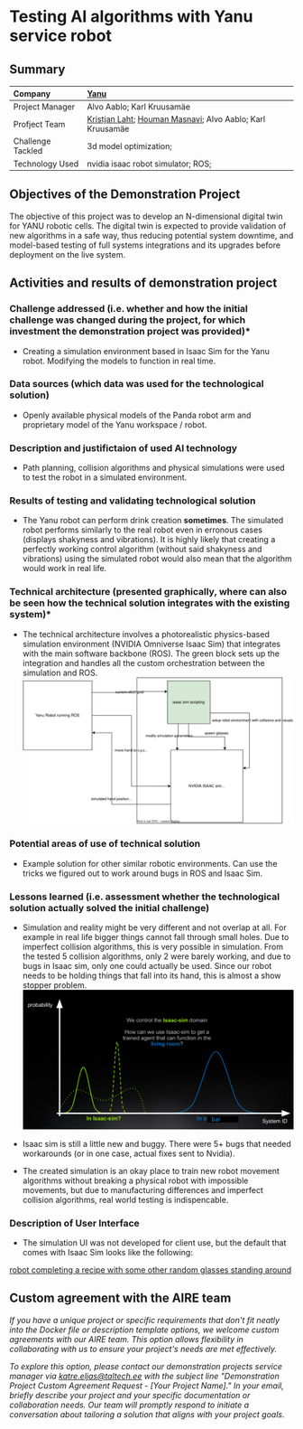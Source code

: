 # Testing AI algorithms with Yanu service robot

## Summary

| Company | [Yanu](https://yanu.ai/) |
| :--- | :--- |
| Project Manager | Alvo Aablo; Karl Kruusamäe |
| Profject Team | [Kristjan Laht](https://github.com/KingBoomie); [Houman Masnavi](https://www.linkedin.com/in/houman-masnavi/?originalSubdomain=ee); Alvo Aablo; Karl Kruusamäe |
| Challenge Tackled | 3d model optimization;  |
| Technology Used | nvidia isaac robot simulator; ROS;  |

## Objectives of the Demonstration Project
The objective of this project was to develop an N-dimensional digital twin for YANU robotic cells. The digital twin is expected to provide validation of new algorithms in a safe way, thus reducing potential system downtime, and model-based testing of full systems integrations and its upgrades before deployment on the live system.

## Activities and results of demonstration project
### Challenge addressed (i.e. whether and how the initial challenge was changed during the project, for which investment the demonstration project was provided)*
- Creating a simulation environment based in Isaac Sim for the Yanu robot. Modifying the models to function in real time. 

### Data sources (which data was used for the technological solution)
- Openly available physical models of the Panda robot arm and proprietary model of the Yanu workspace / robot.  

### Description and justifictaion of used AI technology
- Path planning, collision algorithms and physical simulations were used to test the robot in a simulated environment. 

### Results of testing and validating technological solution
- The Yanu robot can perform drink creation __sometimes__. The simulated robot performs similarly to the real robot even in erronous cases (displays shakyness and vibrations). It is highly likely that creating a perfectly working control algorithm (without said shakyness and vibrations) using the simulated robot would also mean that the algorithm would work in real life.  

### Technical architecture (presented graphically, where can also be seen how the technical solution integrates with the existing system)*


- The technical architecture involves a photorealistic physics-based simulation environment (NVIDIA Omniverse Isaac Sim) that integrates with the main software backbone (ROS). The green block sets up the integration and handles all the custom orchestration between the simulation and ROS.
![Graphical architecture overview](yanu-aire-service-sim.drawio.svg)



### Potential areas of use of technical solution
- Example solution for other similar robotic environments. Can use the tricks we figured out to work around bugs in ROS and Isaac Sim.

### Lessons learned (i.e. assessment whether the technological solution actually solved the initial challenge)
- Simulation and reality might be very different and not overlap at all. For example in real life bigger things cannot fall through small holes. Due to imperfect collision algorithms, this is very possible in simulation. From the tested 5 collision algorithms, only 2 were barely working, and due to bugs in Isaac sim, only one could actually be used. Since our robot needs to be holding things that fall into its hand, this is almost a show stopper problem. 
![Image from nvidia presentationt](nvidia-presenation-1.png)

- Isaac sim is still a little new and buggy. There were 5+ bugs that needed workarounds (or in one case, actual fixes sent to Nvidia). 

- The created simulation is an okay place to train new robot movement algorithms without breaking a physical robot with impossible movements, but due to manufacturing differences and imperfect collision algorithms, real world testing is indispencable.


### Description of User Interface 
- The simulation UI was not developed for client use, but the default that comes with Isaac Sim looks like the following: 

[robot completing a recipe with some other random glasses standing around](isaac-robot-cup-success.mkv)


## Custom agreement with the AIRE team

*If you have a unique project or specific requirements that don't fit neatly into the Docker file or description template options, we welcome custom agreements with our AIRE team. This option allows flexibility in collaborating with us to ensure your project's needs are met effectively.*

*To explore this option, please contact our demonstration projects service manager via katre.eljas@taltech.ee with the subject line "Demonstration Project Custom Agreement Request - [Your Project Name]." In your email, briefly describe your project and your specific documentation or collaboration needs. Our team will promptly respond to initiate a conversation about tailoring a solution that aligns with your project goals.*


